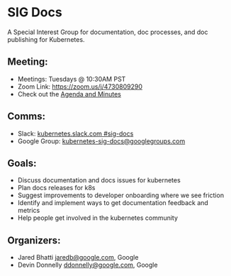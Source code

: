 # SIG Docs

A Special Interest Group for documentation, doc processes, and doc publishing for Kubernetes.

## Meeting:
* Meetings: Tuesdays @ 10:30AM PST
* Zoom Link: https://zoom.us/j/4730809290
* Check out the [Agenda and Minutes](https://docs.google.com/document/d/1Ds87eRiNZeXwRBEbFr6Z7ukjbTow5RQcNZLaSvWWQsE/edit)

## Comms:
* Slack: [kubernetes.slack.com #sig-docs](https://kubernetes.slack.com/messages/sig-docs/)
* Google Group: [kubernetes-sig-docs@googlegroups.com](https://groups.google.com/forum/#!forum/kubernetes-sig-docs)

## Goals:
* Discuss documentation and docs issues for kubernetes
* Plan docs releases for k8s
* Suggest improvements to developer onboarding where we see friction
* Identify and implement ways to get documentation feedback and metrics
* Help people get involved in the kubernetes community

## Organizers:
* Jared Bhatti <jaredb@google.com>, Google
* Devin Donnelly <ddonnelly@google.com>, Google
